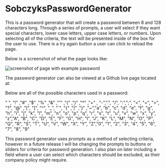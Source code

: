 # SobczyksPasswordGenerator


This is a password generator that will create a password between 8 and 128 characters long. Through a series of prompts, a user will select if they want special characters, lower case letters, upper case letters, or numbers. Upon selecting all of the criteria, the text will be presented inside of the box for the user to use. There is a try again button a user can click to reload the page.

Below is a screenshot of what the page looks like:

![screenshot of page with example password](https://user-images.githubusercontent.com/26222624/180590325-28db9325-c90b-4c20-86b2-47dec34df084.png)



The password generator can also be viewed at a Github live page located at:


Below are all of the possible characters used in a password:

" ", "!" ,"#" ,"$" ,"%" ,"&" ,"'" ,"(" ,")" ,"*" ,"+" , "-",".", "/", ":",";", "<", "=", ">", "?", "@" ,"[", "]", "^", "_", "`", "{" ,"|" ,"}" ,"~","a", "b", "c", "d", "e", "f", "g", "h", "i", "j", "k", "l", "m", "n", "o", "p", "q", "r", "s", "t", "u", "v", "w", "x", "y", "z","A", "B", "C", "D", "E", "F", "G", "H", "I", "J", "K", "L", "M", "N", "O", "P", "Q", "R", "S", "T", "U", "V", "W", "X", "Y", "Z","0", "1", "2", "3", "4", "5", "6", "7", "8", "9"


This password generator uses prompts as a method of selecting criteria, however in a future release I will be changing the prompts to buttons or sliders for criteria for password generation. I also plan on later including a field where a user can select which characters should be excluded, as their company policy might require.
